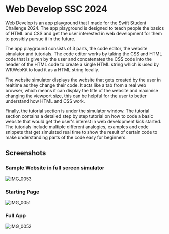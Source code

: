# Web Develop SSC 2024
Web Develop is an app playground that I made for the Swift Student Challenge 2024. The app playground is designed to teach people the basics of HTML and CSS and get the user interested in web development for them to possibly pursue it in the future.

The app playground consists of 3 parts, the code editor, the website simulator and tutorials. 
The code editor works by taking the CSS and HTML code that is given by the user and concatenates the CSS code into the header of the HTML code to create a single HTML string which is used by WKWebKit to load it as a HTML string locally.

The website simulator displays the website that gets created by the user in realtime as they change their code. It acts like a tab from a real web browser, which means it can display the title of the website and maximise changing the viewport size, this can be helpful for the user to better understand how HTML and CSS work. 

Finally, the tutorial section is under the simulator window. The tutorial section contains a detailed step by step tutorial on how to code a basic website that would get the user's interest in web development kick started. The tutorials include multiple different analogies, examples and code snippets that get simulated real time to show the result of certain code to make understanding parts of the code easy for beginners.

## Screenshots

### Sample Website in full screen simulator


![IMG_0053](https://github.com/vensah-dev/Web-Develop/assets/83892875/6107f81e-c362-490d-a482-29087b2cf714)


### Starting Page


![IMG_0051](https://github.com/vensah-dev/Web-Develop/assets/83892875/a2ed9b7d-c855-41a0-9af4-79d19af281fe)


### Full App


![IMG_0052](https://github.com/vensah-dev/Web-Develop/assets/83892875/a270d63f-dcde-4bea-94e2-ebda3498c814)


